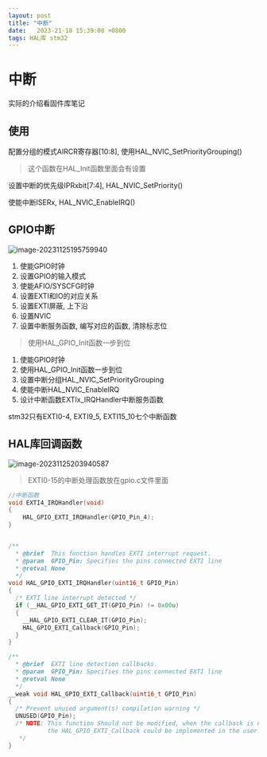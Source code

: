 ```yaml
---
layout: post
title: "中断" 
date:   2023-21-18 15:39:08 +0800
tags: HAL库 stm32
---
```


# 中断

实际的介绍看固件库笔记

## 使用

配置分组的模式AIRCR寄存器[10:8], 使用HAL_NVIC_SetPriorityGrouping()

> 这个函数在HAL_Init函数里面会有设置

设置中断的优先级IPRxbit[7:4], HAL_NVIC_SetPriority()

使能中断ISERx, HAL_NVIC_EnableIRQ()

## GPIO中断

![image-20231125195759940](https://picture-01-1316374204.cos.ap-beijing.myqcloud.com/image/202311251957994.png)

1. 使能GPIO时钟
2. 设置GPIO的输入模式
3. 使能AFIO/SYSCFG时钟
4. 设置EXTI和IO的对应关系
5. 设置EXTI屏蔽, 上下沿
6. 设置NVIC
7. 设置中断服务函数, 编写对应的函数, 清除标志位

> 使用HAL_GPIO_Init函数一步到位

1. 使能GPIO时钟
2. 使用HAL_GPIO_Init函数一步到位
3. 设置中断分组HAL_NVIC_SetPriorityGrouping
4. 使能中断HAL_NVIC_EnableIRQ
5. 设计中断函数EXTIx_IRQHandler中断服务函数

stm32只有EXTI0-4, EXTI9\_5, EXTI15\_10七个中断函数

## HAL库回调函数

![image-20231125203940587](https://picture-01-1316374204.cos.ap-beijing.myqcloud.com/image/202311252039623.png)

> EXTI0-15的中断处理函数放在gpio.c文件里面

```c
//中断函数
void EXTI4_IRQHandler(void)
{
    HAL_GPIO_EXTI_IRQHandler(GPIO_Pin_4);
}


/**
  * @brief  This function handles EXTI interrupt request.
  * @param  GPIO_Pin: Specifies the pins connected EXTI line
  * @retval None
  */
void HAL_GPIO_EXTI_IRQHandler(uint16_t GPIO_Pin)
{
  /* EXTI line interrupt detected */
  if (__HAL_GPIO_EXTI_GET_IT(GPIO_Pin) != 0x00u)
  {
    __HAL_GPIO_EXTI_CLEAR_IT(GPIO_Pin);
    HAL_GPIO_EXTI_Callback(GPIO_Pin);
  }
}

/**
  * @brief  EXTI line detection callbacks.
  * @param  GPIO_Pin: Specifies the pins connected EXTI line
  * @retval None
  */
__weak void HAL_GPIO_EXTI_Callback(uint16_t GPIO_Pin)
{
  /* Prevent unused argument(s) compilation warning */
  UNUSED(GPIO_Pin);
  /* NOTE: This function Should not be modified, when the callback is needed,
           the HAL_GPIO_EXTI_Callback could be implemented in the user file
   */
}

```











